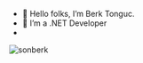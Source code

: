 - 👋 Hello folks, I’m Berk Tonguc.
- 👀 I’m a .NET Developer
- 
![sonberk](https://user-images.githubusercontent.com/102914036/161721319-a663e9cc-829d-4030-81ac-a8a49122e30e.gif)
